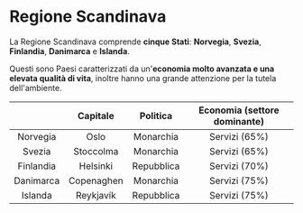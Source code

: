 # Regione Scandinava

La Regione Scandinava comprende **cinque Stati**: **Norvegia**, **Svezia**,
**Finlandia**, **Danimarca** e **Islanda**.

Questi sono Paesi caratterizzati da un'**economia molto avanzata e una elevata
qualità di vita**, inoltre hanno una grande attenzione per la tutela dell'ambiente.

| | Capitale | Politica | Economia (settore dominante) |
| :-: | :-: | :-: | :-: |
| Norvegia | Oslo | Monarchia | Servizi (65%) |
| Svezia | Stoccolma | Monarchia | Servizi (65%) |
| Finlandia | Helsinki | Repubblica | Servizi (70%) |
| Danimarca | Copenaghen | Monarchia | Servizi (75%) |
| Islanda | Reykjavík | Repubblica | Servizi (75%) |
